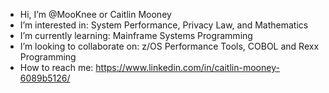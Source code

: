 -  Hi, I’m @MooKnee or Caitlin Mooney
-  I’m interested in: System Performance, Privacy Law, and Mathematics
-  I’m currently learning: Mainframe Systems Programming
-  I’m looking to collaborate on: z/OS Performance Tools, COBOL and Rexx Programming
-  How to reach me: https://www.linkedin.com/in/caitlin-mooney-6089b5126/

<!---
MooKnee/MooKnee is a ✨ special ✨ repository because its `README.md` (this file) appears on your GitHub profile.
You can click the Preview link to take a look at your changes.
--->

